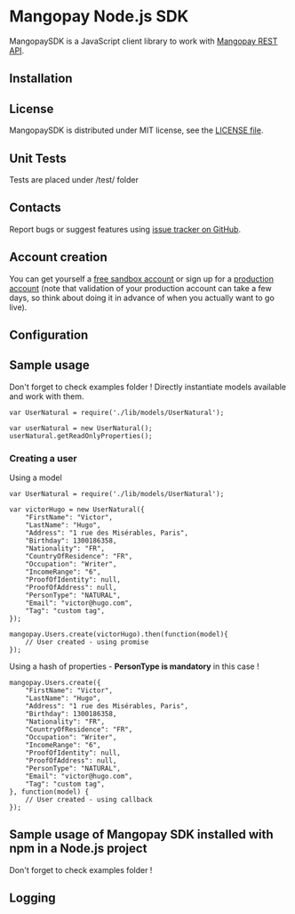 Mangopay Node.js SDK
=================================================
MangopaySDK is a JavaScript client library to work with
[Mangopay REST API](http://docs.mangopay.com/api-references/).


Installation
-------------------------------------------------


License
-------------------------------------------------
MangopaySDK is distributed under MIT license, see the 
[LICENSE file](https://github.com/Mangopay/mangopay2-node-sdk/blob/master/LICENSE).


Unit Tests
-------------------------------------------------
Tests are placed under /test/ folder


Contacts
-------------------------------------------------
Report bugs or suggest features using
[issue tracker on GitHub](https://github.com/Mangopay/mangopay2-node-sdk).

Account creation
-------------------------------------------------
You can get yourself a [free sandbox account](https://www.mangopay.com/signup/create-sandbox/) or sign up for a 
[production account](https://www.mangopay.com/signup/submit-your-app/go-live/) (note that validation of your production 
account can take a few days, so think about doing it in advance of when you actually want to go live).


Configuration
-------------------------------------------------


Sample usage
-------------------------------------------------
Don't forget to check examples folder !
Directly instantiate models available and work with them.

    var UserNatural = require('./lib/models/UserNatural');
    
    var userNatural = new UserNatural();
    userNatural.getReadOnlyProperties();
    
### Creating a user ###
Using a model 

    var UserNatural = require('./lib/models/UserNatural');
    
    var victorHugo = new UserNatural({
        "FirstName": "Victor",
        "LastName": "Hugo",
        "Address": "1 rue des Misérables, Paris",
        "Birthday": 1300186358, 
        "Nationality": "FR",
        "CountryOfResidence": "FR",
        "Occupation": "Writer", 
        "IncomeRange": "6", 
        "ProofOfIdentity": null,
        "ProofOfAddress": null, 
        "PersonType": "NATURAL", 
        "Email": "victor@hugo.com", 
        "Tag": "custom tag",
    });
    
    mangopay.Users.create(victorHugo).then(function(model){ 
        // User created - using promise
    });
    
Using a hash of properties - **PersonType is mandatory** in this case !

    mangopay.Users.create({
        "FirstName": "Victor",
        "LastName": "Hugo",
        "Address": "1 rue des Misérables, Paris",
        "Birthday": 1300186358, 
        "Nationality": "FR",
        "CountryOfResidence": "FR",
        "Occupation": "Writer", 
        "IncomeRange": "6", 
        "ProofOfIdentity": null,
        "ProofOfAddress": null, 
        "PersonType": "NATURAL", 
        "Email": "victor@hugo.com", 
        "Tag": "custom tag",
    }, function(model) {
        // User created - using callback
    });


Sample usage of Mangopay SDK installed with npm in a Node.js project
-------------------------------------------------
Don't forget to check examples folder !

Logging
-------------------------------------------------